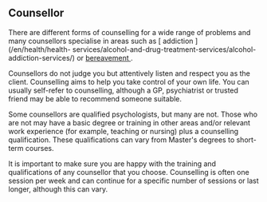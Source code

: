 ##  Counsellor

There are different forms of counselling for a wide range of problems and many
counsellors specialise in areas such as [ addiction ](/en/health/health-
services/alcohol-and-drug-treatment-services/alcohol-addiction-services/) or [
bereavement ](/en/death/bereavement-counselling-and-support/) .

Counsellors do not judge you but attentively listen and respect you as the
client. Counselling aims to help you take control of your own life. You can
usually self-refer to counselling, although a GP, psychiatrist or trusted
friend may be able to recommend someone suitable.

Some counsellors are qualified psychologists, but many are not. Those who are
not may have a basic degree or training in other areas and/or relevant work
experience (for example, teaching or nursing) plus a counselling
qualification. These qualifications can vary from Master's degrees to short-
term courses.

It is important to make sure you are happy with the training and
qualifications of any counsellor that you choose. Counselling is often one
session per week and can continue for a specific number of sessions or last
longer, although this can vary.
